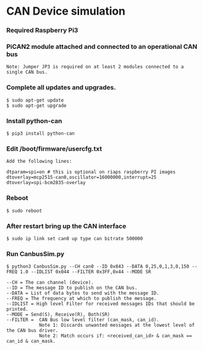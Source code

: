 # CAN Device simulation

### Required Raspberry Pi3 
### PiCAN2 module attached and connected to an operational CAN bus
    Note: Jumper JP3 is required on at least 2 modules connected to a single CAN bus.

### Complete all updates and upgrades.

    $ sudo apt-get update
    $ sudo apt-get upgrade
    
### Install python-can
    $ pip3 install python-can

### Edit /boot/firmware/usercfg.txt 

    Add the following lines:

    dtparam=spi=on # this is optional on riaps raspberry PI images
    dtoverlay=mcp2515-can0,oscillator=16000000,interrupt=25
    dtoverlay=spi-bcm2835-overlay  

### Reboot

    $ sudo reboot

### After restart bring up the CAN interface

    $ sudo ip link set can0 up type can bitrate 500000  

### Run CanbusSim.py   

    $ python3 CanbusSim.py --CH can0 --ID 0x043 --DATA 0,25,0,1,3,0,150 --FREQ 1.0 --IDLIST 0x044 --FILTER 0x3FF,0x44 --MODE SR

    --CH = The can channel (device).
    --ID = The message ID to publish on the CAN bus.
    --DATA = List of data bytes to send with the message ID.
    --FREQ = The frequency at which to publish the message.
    --IDLIST = High level Filter for received messages IDs that should be printed.
    --MODE = Send(S), Receive(R), Both(SR)
    --FILTER =  CAN Bus low level filter (can_mask, can_id). 
                Note 1: Discards unwanted messages at the lowest level of the CAN bus driver.
                Note 2: Match occurs if: <received_can_id> & can_mask == can_id & can_mask.



